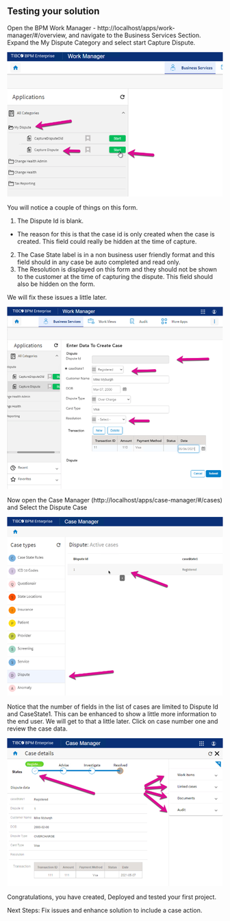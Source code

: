 ## Testing your solution
Open the BPM Work Manager - http://localhost/apps/work-manager/#/overview, and navigate to the Business Services Section.
Expand the My Dispute Category and select start Capture Dispute.

![forms_project](images/Testing/1.png)

You will notice a couple of things on this form. 
1. The Dispute Id is blank.
- The reason for this is that the case id is only created when the case is created. This field could really be hidden at the time of capture. 
2. The Case State label is in a non business user friendly format and this field should in any case be auto completed and read only. 
3. The Resolution is displayed on this form and they should not be shown to the customer at the time of capturing the dispute. This field should also be hidden on the form.

We will fix these issues a little later. 

![forms_project](images/Testing/2.png)

Now open the Case Manager (http://localhost/apps/case-manager/#/cases) and Select the Dispute Case

![forms_project](images/Testing/3.png)

Notice that the number of fields in the list of cases are limited to Dispute Id and CaseState1. This can be enhanced to show a little more information to the end user. We will get to that a little later. Click on case number one and review the case data. 

![forms_project](images/Testing/4.png)

Congratulations, you have created, Deployed and tested your first project. 

Next Steps: Fix issues and enhance solution to include a case action.